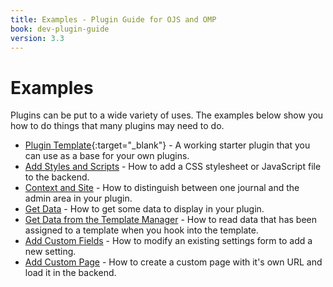 ```yaml
---
title: Examples - Plugin Guide for OJS and OMP
book: dev-plugin-guide
version: 3.3
---
```


# Examples

Plugins can be put to a wide variety of uses. The examples below show you how to do things that many plugins may need to do.

- [Plugin Template](https://github.com/pkp/pluginTemplate){:target="_blank"} - A working starter plugin that you can use as a base for your own plugins.
- [Add Styles and Scripts](./examples-styles-scripts) - How to add a CSS stylesheet or JavaScript file to the backend.
- [Context and Site](./examples-context-site) - How to distinguish between one journal and the admin area in your plugin.
- [Get Data](./examples-get-data) - How to get some data to display in your plugin.
- [Get Data from the Template Manager](./examples-get-data-template) - How to read data that has been assigned to a template when you hook into the template.
- [Add Custom Fields](./examples-custom-field) - How to modify an existing settings form to add a new setting.
- [Add Custom Page](./examples-custom-page) - How to create a custom page with it's own URL and load it in the backend.
